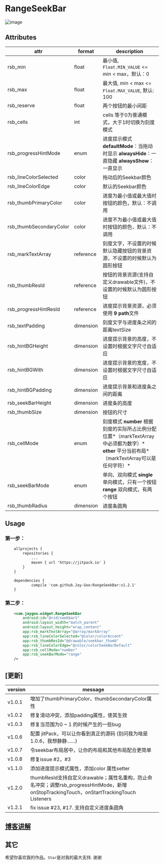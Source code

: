 
# RangeSeekBar 

![image](https://github.com/Jay-Goo/RangeSeekBar/blob/master/Gif/2017-02-08%2019_27_55.gif)

## Attributes

attr | format | description
-------- | ---|---
rsb_min|float|最小值, `Float.MIN_VALUE` <= min < max，默认：0
rsb_max|float|最大值, min < max <= `Float.MAX_VALUE`, 默认: 100
rsb_reserve|float|两个按钮的最小间距
rsb_cells|int|cells 等于0为普通模式，大于1时切换为刻度模式
rsb_progressHintMode|enum|进度提示模式 **defaultMode**：当拖动时显示 **alwaysHide**：一直隐藏 **alwaysShow**：一直显示
rsb_lineColorSelected|color|拖动后的Seekbar颜色
rsb_lineColorEdge|color|默认的Seekbar颜色
rsb_thumbPrimaryColor|color|进度为最小值或最大值时按钮的颜色，默认：不调用
rsb_thumbSecondaryColor|color|进度不为最小值或最大值时按钮的颜色，默认：不调用
rsb_markTextArray|reference|刻度文字，不设置的时候默认隐藏按钮的背景资源，不设置的时候默认为圆形按钮
rsb_thumbResId|reference|按钮的背景资源(支持自定义drawable文件)，不设置的时候默认为圆形按钮
rsb_progressHintResId|reference|进度提示背景资源，必须使用 **9 path**文件
rsb_textPadding|dimension|刻度文字与进度条之间的距离textSize|dimension|刻度文字和进度提示文字的大小
rsb_hintBGHeight|dimension|进度提示背景的高度，不设置时根据文字尺寸自适应
rsb_hintBGWith|dimension|进度提示背景的宽度，不设置时根据文字尺寸自适应
rsb_hintBGPadding|dimension|进度提示背景和进度条之间的距离
rsb_seekBarHeight|dimension|进度条的高度
rsb_thumbSize|dimension|按钮的尺寸
rsb_cellMode|enum|刻度模式 **number** 根据刻度的实际所占比例分配位置*（markTextArray中必须都为数字）* **other** 平分当前布局*（markTextArray可以是任何字符）*
rsb_seekBarMode| enum |单向、双向模式 **single** 单向模式，只有一个按钮 **range** 双向模式，有两个按钮
rsb_thumbRadius|dimension|进度条圆角

## Usage

### 第一步：

```xml
    allprojects {
		repositories {
			...
			maven { url 'https://jitpack.io' }
		}
	}

	dependencies {
	        compile 'com.github.Jay-Goo:RangeSeekBar:v1.2.1'
	}

```


### 第二步：

```xml
    <com.jaygoo.widget.RangeSeekBar
        android:id="@+id/seekbar1"
        android:layout_width="match_parent"
        android:layout_height="wrap_content"
        app:rsb_markTextArray="@array/markArray"
        app:rsb_lineColorSelected="@color/colorAccent"
        app:rsb_thumbResId="@drawable/seekbar_thumb"
        app:rsb_lineColorEdge="@color/colorSeekBarDefault"
        app:rsb_cellMode="number"
        app:rsb_seekBarMode="range"
    />
```

## [更新]
version | message
-------- | ---
v1.0.1 | 增加了thumbPrimaryColor、thumbSecondaryColor属性
v1.0.2 | 修复滑动冲突，添加padding属性，使其生效
v1.0.3 | 修复当范围为0 ~ 1 的时候产生的一些bug
v1.0.6 | 配置 jitPack，可以让你看到真正的源码 (别问我为啥是1.0.6，我想静静……)
v1.0.7 | 令seekbar布局居中，让你的布局和其他布局配合更简单
v1.0.8 | 修复issue #2，#3
v1.1.0 | 添加进度提示模式属性，添加color 属性setter
v1.2.0 | thumbResId支持自定义drawable；属性名重构，防止命名冲突；调整rsb_progressHintMode，新增onStopTrackingTouch，onStartTrackingTouch Listeners
v1.2.1 | fix issue #23, #17. 支持自定义进度条圆角

## [博客讲解](http://blog.csdn.net/google_acmer/article/details/54971421)

## 其它
希望你喜欢我的作品。`Star`是对我的最大支持. 谢谢




